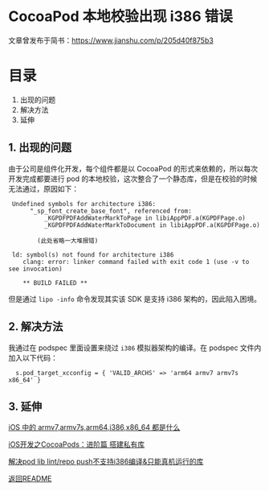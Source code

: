# CocoaPod 本地校验出现 i386 错误

文章曾发布于简书：https://www.jianshu.com/p/205d40f875b3

# 目录
1. 出现的问题
2. 解决方法
3. 延伸

## 1. 出现的问题
由于公司是组件化开发，每个组件都是以 CocoaPod 的形式来依赖的，所以每次开发完成都要进行 pod 的本地校验，这次整合了一个静态库，但是在校验的时候无法通过，原因如下：

```shell
 Undefined symbols for architecture i386:
      "_sp_font_create_base_font", referenced from:
          _KGPDFPDFAddWaterMarkToPage in libiAppPDF.a(KGPDFPage.o)
          _KGPDFPDFAddWaterMarkToDocument in libiAppPDF.a(KGPDFPage.o)
        
        (此处省略一大堆报错)

 ld: symbol(s) not found for architecture i386
    clang: error: linker command failed with exit code 1 (use -v to see invocation)

    ** BUILD FAILED **
```

但是通过 `lipo -info` 命令发现其实该 SDK 是支持 i386 架构的，因此陷入困境。

## 2. 解决方法
我通过在 podspec 里面设置来绕过 `i386` 模拟器架构的编译。在 podspec 文件内加入以下代码：

```
  s.pod_target_xcconfig = { 'VALID_ARCHS' => 'arm64 armv7 armv7s x86_64' }
```

## 3. 延伸

[iOS 中的 armv7,armv7s,arm64,i386,x86_64 都是什么]([https://www.jianshu.com/p/3fce0bd6f045](https://www.jianshu.com/p/3fce0bd6f045)
)

[iOS开发之CocoaPods：进阶篇 搭建私有库]([https://kanggggg.github.io/2019/01/25/iOS%E5%BC%80%E5%8F%91%E4%B9%8BCocoaPods%EF%BC%9A%E8%BF%9B%E9%98%B6%E7%AF%87-%E6%90%AD%E5%BB%BA%E7%A7%81%E6%9C%89%E5%BA%93/index.html](https://kanggggg.github.io/2019/01/25/iOS%E5%BC%80%E5%8F%91%E4%B9%8BCocoaPods%EF%BC%9A%E8%BF%9B%E9%98%B6%E7%AF%87-%E6%90%AD%E5%BB%BA%E7%A7%81%E6%9C%89%E5%BA%93/index.html)
)

[解决pod lib lint/repo push不支持i386编译&只能真机运行的库]([https://www.jianshu.com/p/88180b4d2ab7](https://www.jianshu.com/p/88180b4d2ab7)
)

[返回README](https://github.com/RadioHeadach/iOS-Dev-Articles)
